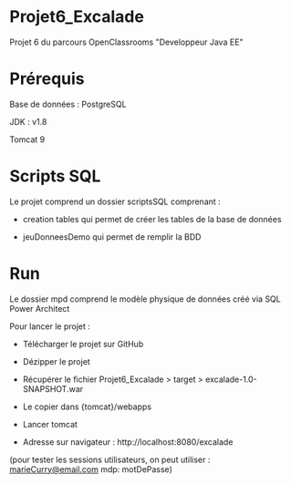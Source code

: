 # Projet6_Excalade
Projet 6 du parcours OpenClassrooms "Developpeur Java EE"

# Prérequis

Base de données : PostgreSQL

JDK : v1.8

Tomcat 9

# Scripts SQL

Le projet comprend un dossier scriptsSQL comprenant :

  - creation tables qui permet de créer les tables de la base de données
  
  - jeuDonneesDemo qui permet de remplir la BDD 
 
 
 # Run
 
 Le dossier mpd comprend le modèle physique de données créé via SQL Power Architect
 
 Pour lancer le projet : 
 
  - Télécharger le projet sur GitHub 
  
  - Dézipper le projet
  
  - Récupérer le fichier Projet6_Excalade > target > excalade-1.0-SNAPSHOT.war
  
  - Le copier dans {tomcat}/webapps
  
  - Lancer tomcat
  
  - Adresse sur navigateur : http://localhost:8080/excalade
  
(pour tester les sessions utilisateurs, on peut utiliser : marieCurry@email.com    mdp: motDePasse)
      
